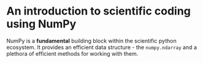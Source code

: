 # An introduction to scientific coding using NumPy

NumPy is a **fundamental** building block within the scientific python ecosystem.  It provides an efficient data structure - the `numpy.ndarray` and a plethora of efficient methods for working with them.  